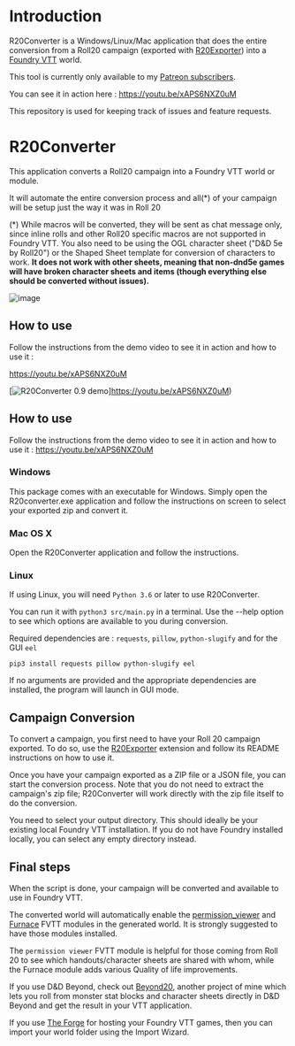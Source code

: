 # Introduction

R20Converter is a Windows/Linux/Mac application that does the entire conversion from a Roll20 campaign (exported with [R20Exporter](https://github.com/kakaroto/R20Exporter)) into a [Foundry VTT](http://foundryvtt.com) world.

This tool is currently only available to my [Patreon subscribers](https://patreon.com/kakaroto).

You can see it in action here : https://youtu.be/xAPS6NXZ0uM

This repository is used for keeping track of issues and feature requests.

# R20Converter

This application converts a Roll20 campaign into a Foundry VTT world or module.

It will automate the entire conversion process and all(*) of your campaign will be setup just the way it was in Roll 20

(*) While macros will be converted, they will be sent as chat message only, since inline rolls and other Roll20 specific macros are not supported in Foundry VTT. You also need to be using the OGL character sheet ("D&D 5e by Roll20") or the Shaped Sheet template for conversion of characters to work. **It does not work with other sheets, meaning that non-dnd5e games will have broken character sheets and items (though everything else should be converted without issues).**

![image](https://user-images.githubusercontent.com/27990/89517404-a7073880-d7a7-11ea-887b-c6e783620956.png)


## How to use

Follow the instructions from the demo video to see it in action and how to use it : 

https://youtu.be/xAPS6NXZ0uM

[![R20Converter 0.9 demo](https://user-images.githubusercontent.com/27990/82268394-dcd11980-993c-11ea-967f-c780814506cd.png)]https://youtu.be/xAPS6NXZ0uM)


## How to use

Follow the instructions from the demo video to see it in action and how to use it : https://youtu.be/xAPS6NXZ0uM

### Windows

This package comes with an executable for Windows. Simply open the R20converter.exe application and follow the instructions on screen to select your exported zip and convert it.

### Mac OS X

Open the R20Converter application and follow the instructions.

### Linux

If using Linux, you will need `Python 3.6` or later to use R20Converter.

You can run it with `python3 src/main.py` in a terminal. Use the --help option to see which options are available to you during conversion.

Required dependencies are : `requests`, `pillow`, `python-slugify` and for the GUI `eel`
 
`pip3 install requests pillow python-slugify eel`

If no arguments are provided and the appropriate dependencies are installed, the program will launch in GUI mode.


## Campaign Conversion

To convert a campaign, you first need to have your Roll 20 campaign exported. To do so, use the [R20Exporter](https://github.com/kakaroto/R20Exporter) extension and follow its README instructions on how to use it.

Once you have your campaign exported as a ZIP file or a JSON file, you can start the conversion process. Note that you do not need to extract the campaign's zip file; R20Converter will work directly with the zip file itself to do the conversion.

You need to select your output directory. This should ideally be your existing local Foundry VTT installation. If you do not have Foundry installed locally, you can select any empty directory instead.

## Final steps

When the script is done, your campaign will be converted and available to use in Foundry VTT.

The converted world will automatically enable the [permission_viewer](https://github.com/kakaroto/fvtt-module-permission-viewer) and [Furnace](https://github.com/kakaroto/fvtt-module-furnace) FVTT modules in the generated world. It is strongly suggested to have those modules installed.

The `permission viewer` FVTT module is helpful for those coming from Roll 20 to see which handouts/character sheets are shared with whom, while the Furnace module adds various Quality of life improvements.

If you use D&D Beyond, check out [Beyond20](https://beyond20.here-for-more.info), another project of mine which lets you roll from monster stat blocks and character sheets directly in D&D Beyond and get the result in your VTT application.

If you use [The Forge](https://forge-vtt.com) for hosting your Foundry VTT games, then you can import your world folder using the Import Wizard. 


